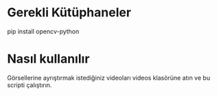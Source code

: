 # Gerekli Kütüphaneler
pip install opencv-python

# Nasıl kullanılır
Görsellerine ayrıştırmak istediğiniz videoları videos klasörüne atın ve bu scripti çalıştırın.

